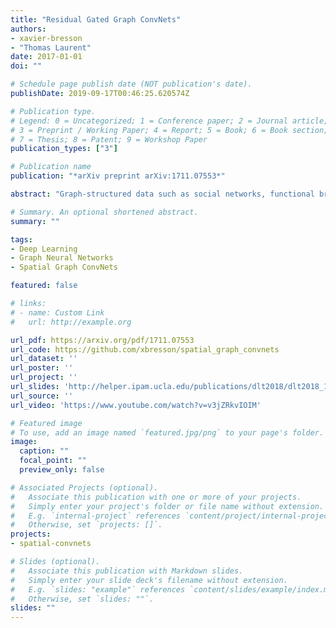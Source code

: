 ```yaml
---
title: "Residual Gated Graph ConvNets"
authors:
- xavier-bresson
- "Thomas Laurent"
date: 2017-01-01
doi: ""

# Schedule page publish date (NOT publication's date).
publishDate: 2019-09-17T00:46:25.620574Z

# Publication type.
# Legend: 0 = Uncategorized; 1 = Conference paper; 2 = Journal article;
# 3 = Preprint / Working Paper; 4 = Report; 5 = Book; 6 = Book section;
# 7 = Thesis; 8 = Patent; 9 = Workshop Paper
publication_types: ["3"]

# Publication name
publication: "*arXiv preprint arXiv:1711.07553*"

abstract: "Graph-structured data such as social networks, functional brain networks, gene regulatory networks, communications networks have brought the interest in generalizing deep learning techniques to graph domains. In this paper, we are interested to design neural networks for graphs with variable length in order to solve learning problems such as vertex classification, graph classification, graph regression, and graph generative tasks. Most existing works have focused on recurrent neural networks (RNNs) to learn meaningful representations of graphs, and more recently new convolutional neural networks (ConvNets) have been introduced. In this work, we want to compare rigorously these two fundamental families of architectures to solve graph learning tasks. We review existing graph RNN and ConvNet architectures, and propose natural extension of LSTM and ConvNet to graphs with arbitrary size. Then, we design a set of analytically controlled experiments on two basic graph problems, ie subgraph matching and graph clustering, to test the different architectures. Numerical results show that the proposed graph ConvNets are 3-17% more accurate and 1.5-4x faster than graph RNNs. Graph ConvNets are also 36% more accurate than variational (non-learning) techniques. Finally, the most effective graph ConvNet architecture uses gated edges and residuality. Residuality plays an essential role to learn multi-layer architectures as they provide a 10% gain of performance."

# Summary. An optional shortened abstract.
summary: ""

tags:
- Deep Learning
- Graph Neural Networks
- Spatial Graph ConvNets

featured: false

# links:
# - name: Custom Link
#   url: http://example.org

url_pdf: https://arxiv.org/pdf/1711.07553
url_code: https://github.com/xbresson/spatial_graph_convnets
url_dataset: ''
url_poster: ''
url_project: ''
url_slides: 'http://helper.ipam.ucla.edu/publications/dlt2018/dlt2018_14506.pdf'
url_source: ''
url_video: 'https://www.youtube.com/watch?v=v3jZRkvIOIM'

# Featured image
# To use, add an image named `featured.jpg/png` to your page's folder. 
image:
  caption: ""
  focal_point: ""
  preview_only: false

# Associated Projects (optional).
#   Associate this publication with one or more of your projects.
#   Simply enter your project's folder or file name without extension.
#   E.g. `internal-project` references `content/project/internal-project/index.md`.
#   Otherwise, set `projects: []`.
projects:
- spatial-convnets

# Slides (optional).
#   Associate this publication with Markdown slides.
#   Simply enter your slide deck's filename without extension.
#   E.g. `slides: "example"` references `content/slides/example/index.md`.
#   Otherwise, set `slides: ""`.
slides: ""
---
```

